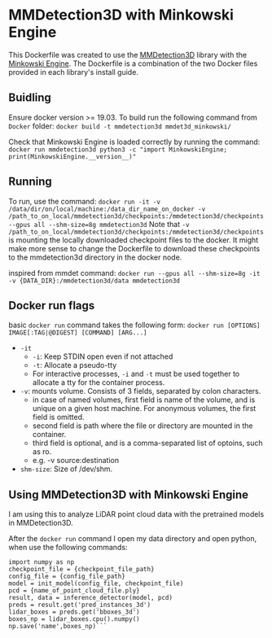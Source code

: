 # MMDetection3D with Minkowski Engine
This Dockerfile was created to use the [MMDetection3D](https://github.com/open-mmlab/mmdetection3d/tree/main) library with the [Minkowski Engine](https://github.com/NVIDIA/MinkowskiEngine). The Dockerfile is a combination of the two Docker files provided in each library's install guide.

## Buidling
Ensure docker version >= 19.03. To build run the following command from `Docker` folder:
```docker build -t mmdetection3d mmdet3d_minkowski/```

Check that Minkowski Engine is loaded correctly by running the command:
```docker run mmdetection3d python3 -c "import MinkowskiEngine; print(MinkowskiEngine.__version__)"```

## Running
To run, use the command:
```docker run -it -v /data/dir/on/local/machine:/data_dir_name_on_docker -v /path_to_on_local/mmdetection3d/checkpoints:/mmdetection3d/checkpoints --gpus all --shm-size=8g mmdetection3d```
Note that `-v /path_to_on_local/mmdetection3d/checkpoints:/mmdetection3d/checkpoints` is mounting the locally downloaded checkpoint files to the docker. It might make more sense to change the Dockerfile to download these checkpoints to the mmdetection3d directory in the docker node.

inspired from mmdet command:
```docker run --gpus all --shm-size=8g -it -v {DATA_DIR}:/mmdetection3d/data mmdetection3d```
## Docker run flags
basic `docker run` command takes the following form:
```docker run [OPTIONS] IMAGE[:TAG|@DIGEST] [COMMAND] [ARG...]```
* `-it`
    * `-i`: Keep STDIN open even if not attached
    * `-t`: Allocate a pseudo-tty
    * For interactive processes, `-i` and `-t` must be used together to allocate a tty for the container process. 
* `-v`: mounts volume. Consists of 3 fields, separated by colon characters. 
    * in case of named volumes, first field is name of the volume, and is unique on a given host machine. For anonymous volumes, the first field is omitted.
    * second field is path where the file or directory are mounted in the container.
    * third field is optional, and is a comma-separated list of optoins, such as ro. 
    * e.g. -v source:destination
* `shm-size`: Size of /dev/shm. 

## Using MMDetection3D with Minkowski Engine
I am using this to analyze LiDAR point cloud data with the pretrained models in MMDetection3D. 

After the `docker run` command I open my data directory and open python, when use the following commands:

```from mmdet3d.apis import init_model, inference_detector
import numpy as np
checkpoint_file = {checkpoint_file_path}
config_file = {config_file_path}
model = init_model(config_file, checkpoint_file)
pcd = {name_of_point_cloud_file.ply}
result, data = inference_detector(model, pcd)
preds = result.get('pred_instances_3d')
lidar_boxes = preds.get('bboxes_3d')
boxes_np = lidar_boxes.cpu().numpy()
np.save('name',boxes_np)```